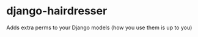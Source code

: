 django-hairdresser
==================

Adds extra perms to your Django models (how you use them is up to you)
